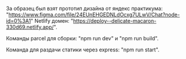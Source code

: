 За образец был взят прототип дизайна от яндекс практикума: "https://www.figma.com/file/24EUnEHGEDNLdOcxg7ULwV/Chat?node-id=0%3A1"
Netlify домен: "https://deploy--delicate-macaron-330d69.netlify.app/".

Команды parcel для сборки:
"npm run dev" и "npm run build".

Команда для раздачи статики через express:
"npm run start".
